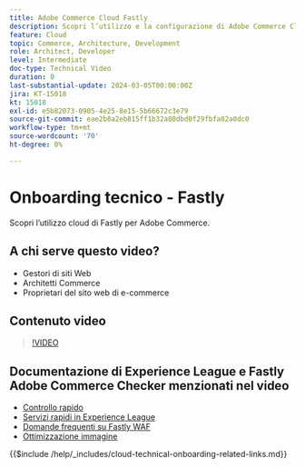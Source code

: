 ```yaml
---
title: Adobe Commerce Cloud Fastly
description: Scopri l’utilizzo e la configurazione di Adobe Commerce Cloud Fastly.
feature: Cloud
topic: Commerce, Architecture, Development
role: Architect, Developer
level: Intermediate
doc-type: Technical Video
duration: 0
last-substantial-update: 2024-03-05T00:00:00Z
jira: KT-15018
kt: 15018
exl-id: e5b82073-0905-4e25-8e15-5b66672c3e79
source-git-commit: eae2b8a2eb815ff1b32a80dbd0f29fbfa82a0dc0
workflow-type: tm+mt
source-wordcount: '70'
ht-degree: 0%

---
```


# Onboarding tecnico - Fastly

Scopri l’utilizzo cloud di Fastly per Adobe Commerce.

## A chi serve questo video?

- Gestori di siti Web
- Architetti Commerce
- Proprietari del sito web di e-commerce

## Contenuto video

>[!VIDEO](https://video.tv.adobe.com/v/3427695?learn=on)

## Documentazione di Experience League e Fastly Adobe Commerce Checker menzionati nel video

- [Controllo rapido](https://adobe-commerce-tester.freetls.fastly.net/adobe-commerce-tester/)
- [Servizi rapidi in Experience League](https://experienceleague.adobe.com/docs/commerce-cloud-service/user-guide/cdn/fastly.html?lang=it)
- [Domande frequenti su Fastly WAF](https://experienceleague.adobe.com/docs/commerce-knowledge-base/kb/faq/web-application-firewall-waf-powered-by-fastly-the-faq.html?lang=it)
- [Ottimizzazione immagine](https://experienceleague.adobe.com/docs/commerce-operations/implementation-playbook/best-practices/development/image-optimization.html?lang=it)

{{$include /help/_includes/cloud-technical-onboarding-related-links.md}}

